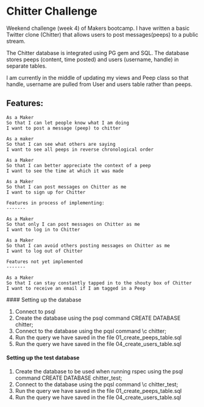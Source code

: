 Chitter Challenge
=================

Weekend challenge (week 4) of Makers bootcamp. I have written a basic Twitter clone (Chitter) that allows users to post messages(peeps) to a public stream.

The Chitter database is integrated using PG gem and SQL. The database stores peeps (content, time posted) and users (username, handle) in separate tables. 

I am currently in the middle of updating my views and Peep class so that handle, username are pulled from User and users table rather than peeps. 

Features:
-------

```
As a Maker
So that I can let people know what I am doing  
I want to post a message (peep) to chitter

As a maker
So that I can see what others are saying  
I want to see all peeps in reverse chronological order

As a Maker
So that I can better appreciate the context of a peep
I want to see the time at which it was made

As a Maker
So that I can post messages on Chitter as me
I want to sign up for Chitter

Features in process of implementing:
-------

As a Maker
So that only I can post messages on Chitter as me
I want to log in to Chitter

As a Maker
So that I can avoid others posting messages on Chitter as me
I want to log out of Chitter

Features not yet implemented
-------

As a Maker
So that I can stay constantly tapped in to the shouty box of Chitter
I want to receive an email if I am tagged in a Peep
```

#### Setting up the database

1. Connect to psql
2. Create the database using the psql command CREATE DATABASE chitter;
3. Connect to the database using the pqsl command \c chitter;
4. Run the query we have saved in the file 01_create_peeps_table.sql
5. Run the query we have saved in the file 04_create_users_table.sql

#### Setting up the test database
1. Create the database to be used when running rspec using the psql command CREATE DATABASE chitter_test;
2. Connect to the database using the pqsl command \c chitter_test;
3. Run the query we have saved in the file 01_create_peeps_table.sql
5. Run the query we have saved in the file 04_create_users_table.sql